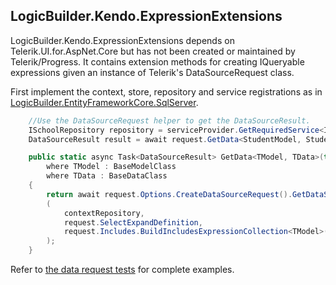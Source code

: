 ﻿## LogicBuilder.Kendo.ExpressionExtensions
LogicBuilder.Kendo.ExpressionExtensions depends on Telerik.UI.for.AspNet.Core but has not been created or maintained by Telerik/Progress.  It contains extension methods for creating IQueryable expressions given an instance of Telerik's DataSourceRequest class.

First implement the context, store, repository and service registrations as in [LogicBuilder.EntityFrameworkCore.SqlServer](https://github.com/BpsLogicBuilder/LogicBuilder.DataComponents).

```c#
    //Use the DataSourceRequest helper to get the DataSourceResult.
    ISchoolRepository repository = serviceProvider.GetRequiredService<ISchoolRepository>();
    DataSourceResult result = await request.GetData<StudentModel, Student>(repository);

    public static async Task<DataSourceResult> GetData<TModel, TData>(this DataRequest request, IContextRepository contextRepository)
        where TModel : BaseModelClass
        where TData : BaseDataClass
    {
        return await request.Options.CreateDataSourceRequest().GetDataSourceResult<TModel, TData>
        (
            contextRepository,
            request.SelectExpandDefinition,
            request.Includes.BuildIncludesExpressionCollection<TModel>()
        );
    }

```

Refer to [the data request tests](https://github.com/BpsLogicBuilder/LogicBuilder.DataComponents/blob/master/LogicBuilder.Kendo.ExpressionExtensions.IntegrationTests/DataRequestTests.cs) for complete examples.